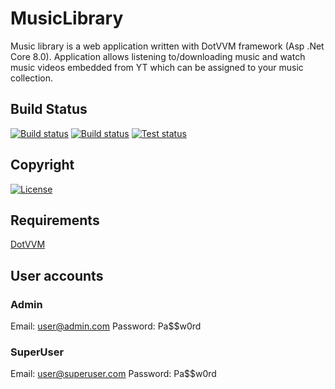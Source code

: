 # MusicLibrary
Music library is a web application written with DotVVM framework (Asp .Net Core 8.0). Application allows listening to/downloading music and watch music videos embedded from YT which can be assigned to your music collection.

## Build Status
[![Build status](https://img.shields.io/endpoint.svg?url=https%3A%2F%2Factions-badge.atrox.dev%2FArcidev%2FMusicLibrary%2Fbadge&style=flat-square)](https://github.com/Arcidev/MusicLibrary/actions)
[![Build status](https://img.shields.io/appveyor/ci/Arcidev/musiclibrary.svg?logo=appveyor&style=flat-square)](https://ci.appveyor.com/project/Arcidev/musiclibrary)
[![Test status](https://img.shields.io/appveyor/tests/Arcidev/musiclibrary.svg?logo=appveyor&style=flat-square)](https://ci.appveyor.com/project/Arcidev/musiclibrary/build/tests)

## Copyright
[![License](https://img.shields.io/github/license/Arcidev/MusicLibrary.svg?style=flat-square)](LICENSE)

## Requirements
[DotVVM](https://www.dotvvm.com/)

## User accounts
### Admin
Email: user@admin.com
Password: Pa$$w0rd
### SuperUser
Email: user@superuser.com
Password: Pa$$w0rd
